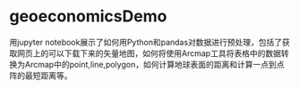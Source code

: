 # geoeconomicsDemo

用jupyter notebook展示了如何用Python和pandas对数据进行预处理，包括了获取网页上的可以下载下来的矢量地图，如何将使用Arcmap工具将表格中的数据转换为Arcmap中的point,line,polygon，如何计算地球表面的距离和计算一点到点阵的最短距离等。
